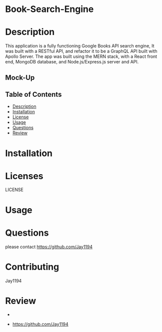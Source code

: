 # Book-Search-Engine

# Description
This application is a fully functioning Google Books API search engine, 
It was built with a RESTful API, and refactor it to be a GraphQL API built with Apollo Server.
The app was built using the MERN stack, with a React front end, MongoDB database,
 and Node.js/Express.js server and API.

## Mock-Up


## Table of Contents
  * [Description](#description)
  * [Installation](#installation)
  * [License](#license)
  * [Usage](#usage)   
  * [Questions](#Questions)
  * [Review](#Review)

  


# Installation


# Licenses
LICENSE

# Usage


# Questions
please contact https://github.com/Jay1194

# Contributing
Jay1194


# Review

* 

* https://github.com/Jay1194

